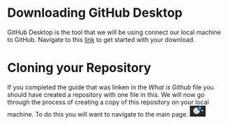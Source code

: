 # Downloading GitHub Desktop 
GitHub Desktop is the tool that we will be using connect our local machine to GitHub. Navigate to this [link](https://desktop.github.com/) to get started with your download.
# Cloning your Repository
If you completed the guide that was linken in the *What is Github* file you should have created a repository with one file in this. We will now go through the process of creating a copy of this repository on your local machine. To do this you will want to navigate to the main page. <img src = "/images/icon.png" height = "25">
